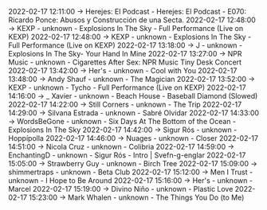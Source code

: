 2022-02-17 12:11:00 -> Herejes: El Podcast - Herejes: El Podcast - E070: Ricardo Ponce: Abusos y Construcción de una Secta.
2022-02-17 12:48:00 -> KEXP - unknown - Explosions In The Sky - Full Performance (Live on KEXP)
2022-02-17 12:48:00 -> KEXP - unknown - Explosions In The Sky - Full Performance (Live on KEXP)
2022-02-17 13:18:00 -> J - unknown - Explosions In The Sky- Your Hand In Mine
2022-02-17 13:27:00 -> NPR Music - unknown - Cigarettes After Sex: NPR Music Tiny Desk Concert
2022-02-17 13:42:00 -> Her's - unknown - Cool with You
2022-02-17 13:48:00 -> Andy Shauf - unknown - The Magician
2022-02-17 13:52:00 -> KEXP - unknown - Tycho - Full Performance (Live on KEXP)
2022-02-17 14:16:00 -> _ Xavier - unknown - Beach House - Baseball Diamond (Slowed)
2022-02-17 14:22:00 -> Still Corners - unknown - The Trip
2022-02-17 14:29:00 -> Silvana Estrada - unknown - Sabré Olvidar
2022-02-17 14:33:00 -> WordsBeGone - unknown - Six Days At The Bottom of the Ocean - Explosions In The Sky
2022-02-17 14:42:00 -> Sigur Rós - unknown - Hoppípolla
2022-02-17 14:46:00 -> Nuages - unknown - Closer
2022-02-17 14:51:00 -> Nicola Cruz - unknown - Colibria
2022-02-17 14:59:00 -> EnchantingD - unknown - Sigur Rós - Intro | Svefn-g-englar
2022-02-17 15:05:00 -> Strawberry Guy - unknown - Birch Tree
2022-02-17 15:09:00 -> shimmertraps - unknown - Beta Club
2022-02-17 15:12:00 -> Men I Trust - unknown - I Hope to Be Around
2022-02-17 15:16:00 -> Her's - unknown - Marcel
2022-02-17 15:19:00 -> Divino Niño - unknown - Plastic Love
2022-02-17 15:23:00 -> Mark Whalen - unknown - The Things You Do (to Me)
